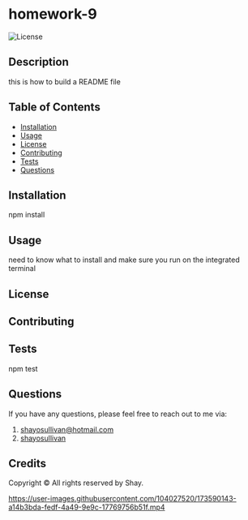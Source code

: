 
  # homework-9
  ![License](https://img.shields.io/badge/license-MIT-green?style=for-the-badge&logo=appveyor)
  ## Description
  this is how to build a README file 
  
  ## Table of Contents
  * [Installation](#installation)
  * [Usage](#usage)
  * [License](#license)
  * [Contributing](#contributing)
  * [Tests](#tests)
  * [Questions](#questions)
  ## Installation
  npm install
 
  ## Usage
  need to know what to install and make sure you run on the integrated terminal
  
  ## License
  ## Contributing
  
  
  ## Tests
  npm test
  ## Questions
  
  If you have any questions, please feel free to reach out to me via:
  1. shayosullivan@hotmail.com
  2. [shayosullivan](https://github.com/shayosullivan)
  
  
  ## Credits
  Copyright © All rights reserved by Shay.   


https://user-images.githubusercontent.com/104027520/173590143-a14b3bda-fedf-4a49-9e9c-17769756b51f.mp4

